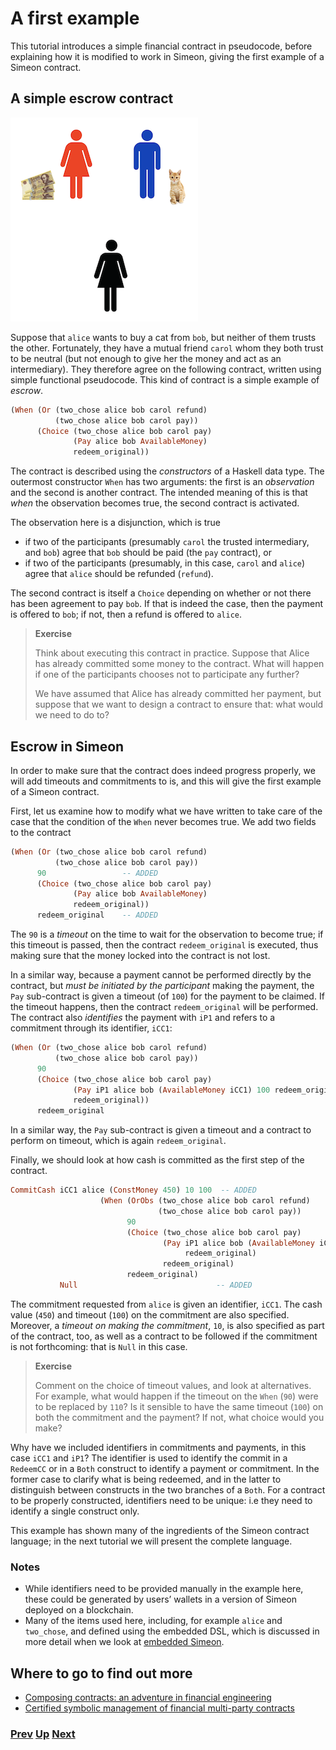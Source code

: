 # A first example

This tutorial introduces a simple financial contract in pseudocode, before explaining how it is modified to work in Simeon, giving the first example of a Simeon contract.

## A simple escrow contract

![Escrow](./pix/escrow.png)


Suppose that `alice` wants to buy a cat from `bob`, but neither of them trusts the other. Fortunately, they have a mutual friend `carol` whom they both trust to be neutral (but not enough to give her the money and act as an intermediary). They therefore agree on the following contract, written using simple functional pseudocode. This kind of contract is a simple example of _escrow_.
```haskell
(When (Or (two_chose alice bob carol refund)
          (two_chose alice bob carol pay))
      (Choice (two_chose alice bob carol pay)
              (Pay alice bob AvailableMoney)
              redeem_original))
```              
The contract is described using the _constructors_ of a Haskell data type. The outermost constructor `When` has two arguments: the first is an _observation_ and the second is another contract. The intended meaning of this is that _when_ the observation becomes true, the second contract is activated.

The observation here is a disjunction, which is true 
- if two of the participants (presumably `carol` the trusted intermediary, and `bob`) agree that `bob` should be paid (the `pay` contract), or 
- if two of the participants (presumably, in this case, `carol` and `alice`) agree that `alice` should be refunded (`refund`). 


The second contract is itself a `Choice` depending on whether or not there has been agreement to pay `bob`. If that is indeed the case, then the payment is offered to `bob`; if not, then a refund is offered to `alice`.

> __Exercise__
>  
> Think about executing this contract in practice. Suppose that Alice has already committed some money to the contract. What will happen if one of the participants chooses not to participate any further?
> 
> We have assumed that Alice has already committed her payment, but suppose that we want to design a contract to ensure that: what would we need to do to?

## Escrow in Simeon

In order to make sure that the contract does indeed progress properly, we will add timeouts and commitments to is, and this will give the first example of a Simeon contract. 

First, let us examine how to modify what we have written to take care of the case that the condition of the `When` never becomes true. We add two fields to the contract
```haskell
(When (Or (two_chose alice bob carol refund)
          (two_chose alice bob carol pay))
      90                 -- ADDED
      (Choice (two_chose alice bob carol pay)
              (Pay alice bob AvailableMoney)
              redeem_original))
      redeem_original    -- ADDED 
```  
The `90` is a _timeout_ on the time to wait for the observation to become true; if this timeout is passed, then the contract `redeem_original` is executed, thus making sure that the money locked into the contract is not lost.

In a similar way, because a payment cannot be performed directly by the contract, but _must be initiated by the participant_ making the payment, the `Pay` sub-contract is given a timeout (of `100`) for the payment to be claimed. If the timeout happens, then the contract  `redeem_original` will be performed. The contract also _identifies_ the payment with `iP1` and refers to a commitment through its identifier, `iCC1`:

```haskell
(When (Or (two_chose alice bob carol refund)
          (two_chose alice bob carol pay))
      90                 
      (Choice (two_chose alice bob carol pay)
              (Pay iP1 alice bob (AvailableMoney iCC1) 100 redeem_original) -- ADDED
              redeem_original))
      redeem_original     
```  



In a similar way, the `Pay` sub-contract is given a timeout and a contract to perform on timeout, which is again `redeem_original`.

Finally, we should look at how cash is committed as the first step of the contract.

```haskell
CommitCash iCC1 alice (ConstMoney 450) 10 100  -- ADDED
                    (When (OrObs (two_chose alice bob carol refund)
                                 (two_chose alice bob carol pay))
                          90
                          (Choice (two_chose alice bob carol pay)
                                  (Pay iP1 alice bob (AvailableMoney iCC1) 100
                                       redeem_original)
                                  redeem_original)
                          redeem_original)
           Null                               -- ADDED
```
The commitment requested from `alice` is given an identifier, `iCC1`. The cash value (`450`) and timeout (`100`) on the commitment are also specified. Moreover, a _timeout on making the commitment_, `10`, is also specified as part of the contract, too, as well as a contract to be followed if the commitment is not forthcoming: that is  `Null` in this case.


> __Exercise__
>  
> Comment on the choice of timeout values, and look at alternatives. For example,  what would happen if the timeout on the `When` (`90`) were to be replaced by `110`? Is it sensible to have the same timeout (`100`) on both the commitment and the payment? If not, what choice would you make?


Why have we included identifiers in commitments and payments, in this case `iCC1` and `iP1`? The identifier is used to identify the commit in a `RedeemCC` or in a `Both` construct to identify a payment or commitment. In the former case to clarify what is being redeemed, and in the latter to distinguish between constructs in the two branches of a `Both`. For a contract to be properly constructed, identifiers need to be unique: i.e they need to identify a single construct only.

This example has shown many of the ingredients of the Simeon contract language; in the next tutorial we will present the complete language. 

### Notes

- While identifiers need to be provided manually in the example here, these could be generated by users’ wallets in a version of Simeon deployed on a blockchain. 
- Many of the items used here, including, for example `alice` and `two_chose`, and defined using the embedded DSL, which is discussed in more detail when we look at [embedded Simeon](./embedded-simeon.md).

## Where to go to find out more

- [Composing contracts: an adventure in financial engineering](https://www.microsoft.com/en-us/research/publication/composing-contracts-an-adventure-in-financial-engineering/)
- [Certified symbolic management of financial multi-party contracts](https://dl.acm.org/citation.cfm?id=2784747)


### [Prev](./introducing-simeon.md) [Up](./README.md) [Next](./simeon-data.md)
